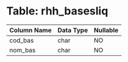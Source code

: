 # Table: rhh_basesliq

| Column Name | Data Type | Nullable |
|-------------|-----------|----------|
| cod_bas | char | NO |
| nom_bas | char | NO |
